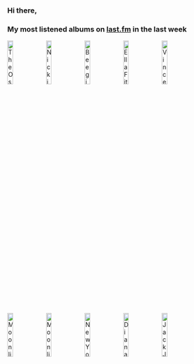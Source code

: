 ### Hi there, 

### My most listened albums on [last.fm](https://www.last.fm/user/jfdesignnet) in the last week

[<img src='https://lastfm.freetls.fastly.net/i/u/300x300/6d2449585e8a575e564e45505c64aa94.jpg' width='16%' height='16%' alt='The Oscar Brown Jazz Trio - Christmas Jazz'>](https://www.last.fm/music/the%2boscar%2bbrown%2bjazz%2btrio/christmas%2bjazz)&nbsp;
[<img src='https://lastfm.freetls.fastly.net/i/u/300x300/dc4c07fa18054adbca0869f5d6414a50.jpg' width='16%' height='16%' alt='Nicki Parrott - Winter Wonderland'>](https://www.last.fm/music/nicki%2bparrott/winter%2bwonderland)&nbsp;
[<img src='https://lastfm.freetls.fastly.net/i/u/300x300/c5c82c7391ec197904acd45029faf2ab.jpg' width='16%' height='16%' alt='Beegie Adair - The Ultimate Christmas Playlist'>](https://www.last.fm/music/beegie%2badair/the%2bultimate%2bchristmas%2bplaylist)&nbsp;
[<img src='https://lastfm.freetls.fastly.net/i/u/300x300/1ca5b60c620bfc39158caa46e0319765.jpg' width='16%' height='16%' alt='Ella Fitzgerald - Ella Fitzgeralds Christmas (Deluxe Edition)'>](https://www.last.fm/music/ella%2bfitzgerald/ella%2bfitzgerald%2527s%2bchristmas%2b%2528deluxe%2bedition%2529)&nbsp;
[<img src='https://lastfm.freetls.fastly.net/i/u/300x300/864eff2973cf26721a04df6507c1ab67.jpg' width='16%' height='16%' alt='Vince Guaraldi Trio - A Charlie Brown Christmas [2012 Remastered & Expanded Edition]'>](https://www.last.fm/music/vince%2bguaraldi%2btrio/a%2bcharlie%2bbrown%2bchristmas%2b%255b2012%2bremastered%2b%2526%2bexpanded%2bedition%255d)&nbsp;
<br>
[<img src='https://lastfm.freetls.fastly.net/i/u/300x300/d8b20dd32e9a9f88d2b2002214a06efc.jpg' width='16%' height='16%' alt='Moonlight Haze - De Rerum Natura'>](https://www.last.fm/music/moonlight%2bhaze/de%2brerum%2bnatura)&nbsp;
[<img src='https://lastfm.freetls.fastly.net/i/u/300x300/40028d970614a112c46e90386de82318.jpg' width='16%' height='16%' alt='Moonlight Haze - Lunaris'>](https://www.last.fm/music/moonlight%2bhaze/lunaris)&nbsp;
[<img src='https://lastfm.freetls.fastly.net/i/u/300x300/b0a4b642b51a61ed9baacd16e5c6a281.jpg' width='16%' height='16%' alt='New York Jazz Trio - Christmas Songs & Classics'>](https://www.last.fm/music/new%2byork%2bjazz%2btrio/christmas%2bsongs%2b%2526%2bclassics)&nbsp;
[<img src='https://lastfm.freetls.fastly.net/i/u/300x300/3df1426bad064fb8a92916f499377c9f.png' width='16%' height='16%' alt='Diana Krall - Christmas Songs'>](https://www.last.fm/music/diana%2bkrall/christmas%2bsongs)&nbsp;
[<img src='https://lastfm.freetls.fastly.net/i/u/300x300/7436ecca13eda86a1f43ded30f9203e0.jpg' width='16%' height='16%' alt='Jack Jezzro - Bossa Nova Christmas'>](https://www.last.fm/music/jack%2bjezzro/bossa%2bnova%2bchristmas)&nbsp;
<br>
